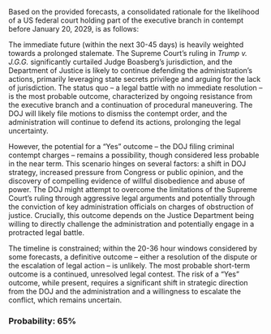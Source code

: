 Based on the provided forecasts, a consolidated rationale for the likelihood of a US federal court holding part of the executive branch in contempt before January 20, 2029, is as follows:

The immediate future (within the next 30-45 days) is heavily weighted towards a prolonged stalemate.  The Supreme Court’s ruling in *Trump v. J.G.G.* significantly curtailed Judge Boasberg’s jurisdiction, and the Department of Justice is likely to continue defending the administration’s actions, primarily leveraging state secrets privilege and arguing for the lack of jurisdiction. The status quo – a legal battle with no immediate resolution – is the most probable outcome, characterized by ongoing resistance from the executive branch and a continuation of procedural maneuvering.  The DOJ will likely file motions to dismiss the contempt order, and the administration will continue to defend its actions, prolonging the legal uncertainty.

However, the potential for a “Yes” outcome – the DOJ filing criminal contempt charges – remains a possibility, though considered less probable in the near term. This scenario hinges on several factors: a shift in DOJ strategy, increased pressure from Congress or public opinion, and the discovery of compelling evidence of willful disobedience and abuse of power. The DOJ might attempt to overcome the limitations of the Supreme Court’s ruling through aggressive legal arguments and potentially through the conviction of key administration officials on charges of obstruction of justice.  Crucially, this outcome depends on the Justice Department being willing to directly challenge the administration and potentially engage in a protracted legal battle. 

The timeline is constrained; within the 20-36 hour windows considered by some forecasts, a definitive outcome – either a resolution of the dispute or the escalation of legal action – is unlikely. The most probable short-term outcome is a continued, unresolved legal contest.  The risk of a “Yes” outcome, while present, requires a significant shift in strategic direction from the DOJ and the administration and a willingness to escalate the conflict, which remains uncertain. 

### Probability: 65%